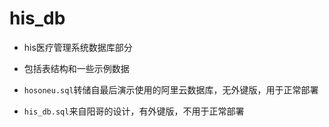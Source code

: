 # his_db

- his医疗管理系统数据库部分

- 包括表结构和一些示例数据

- `hosoneu.sql`转储自最后演示使用的阿里云数据库，无外键版，用于正常部署

- `his_db.sql`来自阳哥的设计，有外键版，不用于正常部署
